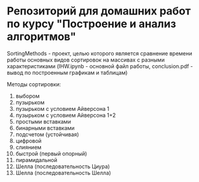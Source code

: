 # Репозиторий для домашних работ по курсу "Построение и анализ алгоритмов"
SortingMethods - проект, целью которого является сравнение времени работы основных видов сортировок на массивах с разными характеристиками (IHW.ipynb - основной файл работы, conclusion.pdf - вывод по построенным графикам и таблицам)

Методы сортировки:
1) выбором
2) пузырьком
3) пузырьком с условием Айверсона 1
4) пузырьком с условием Айверсона 1+2
5) простыми вставками
6) бинарными вставками
7) подсчетом (устойчивая)
8) цифровой
9) слиянием
10) быстрой (первый опорный)
11) пирамидальной
12) Шелла (последовательность Циура)
13) Шелла (последовательность Шелла)
